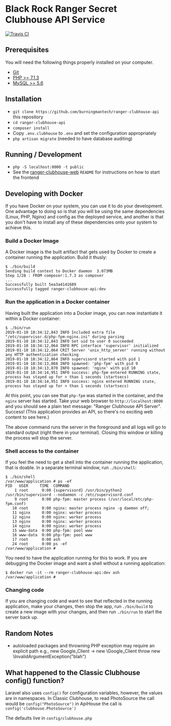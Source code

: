 # Black Rock Ranger Secret Clubhouse API Service

[![Travis CI](https://travis-ci.com/burningmantech/ranger-clubhouse-api.svg?branch=master)](https://travis-ci.com/burningmantech/ranger-clubhouse-api)

## Prerequisites

You will need the following things properly installed on your computer.

* [Git](https://git-scm.com/)
* [PHP >= 7.1.3](https://php.net/)
* [MySQL >= 5.6](https://www.mysql.com/downloads/)

## Installation

* `git clone https://github.com/burningmantech/ranger-clubhouse-api` this repository
* `cd ranger-clubhouse-api`
* `composer install`
* Copy `.env.clubhouse` to `.env` and set the configuration appropriately
* `php artisan migrate` (needed to have database auditing)

## Running / Development

* `php -S localhost:8000 -t public`
* See the [ranger-clubhouse-web](https://github.com/burningmantech/ranger-clubhouse-web) `README` for instructions on how to start the frontend

## Developing with Docker

If you have Docker on your system, you can use it to do your development.
One advantage to doing so is that you will be using the same dependencies (Linux, PHP, Nginx) and config as the deployed service, and another is that you don't have to install any of these dependencies onto your system to achieve this.

### Build a Docker Image

A Docker image is the built artifact that gets used by Docker to create a container running the application.
Build it thusly:

```console
$ ./bin/build
Sending build context to Docker daemon  3.073MB
Step 1/28 : FROM composer:1.7.3 as composer
...
Successfully built 5ea3a4141689
Successfully tagged ranger-clubhouse-api:dev
```

### Run the application in a Docker container

Having built the application into a Docker image, you can now instantiate it within a Docker container:

```console
$ ./bin/run
2019-01-10 18:34:12,843 INFO Included extra file "/etc/supervisor.d/php-fpm-nginx.ini" during parsing
2019-01-10 18:34:12,843 INFO Set uid to user 0 succeeded
2019-01-10 18:34:12,864 INFO RPC interface 'supervisor' initialized
2019-01-10 18:34:12,864 CRIT Server 'unix_http_server' running without any HTTP authentication checking
2019-01-10 18:34:12,864 INFO supervisord started with pid 1
2019-01-10 18:34:13,868 INFO spawned: 'php-fpm' with pid 9
2019-01-10 18:34:13,870 INFO spawned: 'nginx' with pid 10
2019-01-10 18:34:14,951 INFO success: php-fpm entered RUNNING state, process has stayed up for > than 1 seconds (startsecs)
2019-01-10 18:34:14,951 INFO success: nginx entered RUNNING state, process has stayed up for > than 1 seconds (startsecs)
```

At this point, you can see that `php-fpm` was started in the container, and the `nginx` server has started.
Take your web browser to `http://localhost:8000` and you should see a plain text message: "Ranger Clubhouse API Server".
Success!
(This application provides an API, so there's no exciting web content to see here.)

The above command runs the server in the foreground and all logs will go to standard output (right there in your terminal).
Closing this window or killing the process will stop the server.

### Shell access to the container

If you feel the need to get a shell into the container running the application, that is doable.
In a separate terminal window, run `./bin/shell`:

```console
$ ./bin/shell
/var/www/application # ps -ef
PID   USER     TIME  COMMAND
    1 root      0:00 {supervisord} /usr/bin/python2 /usr/bin/supervisord --nodaemon -c /etc/supervisord.conf
    9 root      0:00 php-fpm: master process (/usr/local/etc/php-fpm.conf)
   10 root      0:00 nginx: master process nginx -g daemon off;
   11 nginx     0:00 nginx: worker process
   12 nginx     0:00 nginx: worker process
   13 nginx     0:00 nginx: worker process
   14 nginx     0:00 nginx: worker process
   15 www-data  0:00 php-fpm: pool www
   16 www-data  0:00 php-fpm: pool www
   17 root      0:00 ash
   24 root      0:00 ps -ef
/var/www/application #
```

You need to have the application running for this to work.
If you are debugging the Docker image and want a shell without a running application:

```console
$ docker run -it --rm ranger-clubhouse-api:dev ash
/var/www/application #
```

### Changing code

If you are changing code and want to see that reflected in the running application, make your changes, then stop the app, run `./bin/build` to create a new image with your changes, and then run `./bin/run` to start the server back up.

## Random Notes

- autoloaded packages and throwning PHP exception may require an explicit path
  e.g., new Google_Client -> new \Google_Client
  throw new \InvalidArgumentException("blah")

## What happened to the Classic Clubhouse config() function?

Laravel also uses `config()` for configuration variables, however, the values are in namespaces.
In Classic Clubhouse, to read PhotoSource the call would be `config("PhotoSource")` in ApiHouse the call is `config('clubhouse.PhotoSource')`

The defaults live in `config/clubhouse.php`
